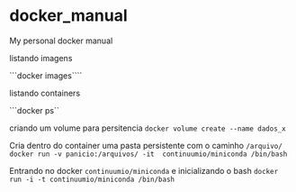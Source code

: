 # docker_manual
My personal docker manual



listando imagens

```docker images````

listando containers

```docker ps``

criando um volume para persitencia 
```docker volume create --name dados_x```

Cria dentro do container uma pasta persistente com o caminho `/arquivo/`
```docker run -v panicio:/arquivos/ -it  continuumio/miniconda /bin/bash```

Entrando no docker `continuumio/miniconda` e inicializando o bash
```docker run -i -t continuumio/miniconda /bin/bash```


